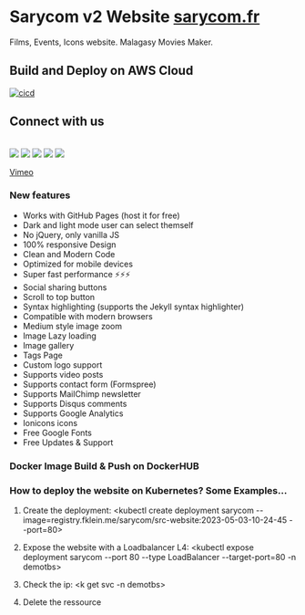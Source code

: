 # Sarycom v2 Website [sarycom.fr](https://www.sarycom.fr)
Films, Events, Icons website. Malagasy Movies Maker.

## Build and Deploy on AWS Cloud

[![cicd](https://github.com/fklein82/sarycom/actions/workflows/cicd.yml/badge.svg)](https://github.com/fklein82/sarycom/actions/workflows/cicd.yml)

## Connect with us
<br>
<a href="https://www.sarycom.fr"><img src="https://img.shields.io/badge/website-000000?style=for-the-badge&logo=About.me&logoColor=white"></a>
<a href="https://www.facebook.com/SRCFims/"><img src="https://img.shields.io/badge/Facebook-1877F2?style=for-the-badge&logo=facebook&logoColor=white"></a>
<a href="https://www.youtube.com/channel/UC0QMJYWWOAJbhZhCK1QSqbQ"><img src="https://img.shields.io/badge/YouTube-FF0000?style=for-the-badge&logo=youtube&logoColor=white"></a>
<a href="https://www.instagram.com/sary.comfilms/"><img src="https://img.shields.io/badge/Instagram-E4405F?style=for-the-badge&logo=instagram&logoColor=white"></a>
<a href="https://www.tiktok.com/@sarycom.films"><img src="https://img.shields.io/badge/TikTok-000000?style=for-the-badge&logo=tiktok&logoColor=white"></a>
<p><a href="https://tv.sarycom.fr">Vimeo</a></p>

### New features

- Works with GitHub Pages (host it for free)
- Dark and light mode user can select themself
- No jQuery, only vanilla JS
- 100% responsive Design
- Clean and Modern Code
- Optimized for mobile devices
- Super fast performance ⚡⚡⚡
- Social sharing buttons
- Scroll to top button
- Syntax highlighting (supports the Jekyll syntax highlighter)
- Compatible with modern browsers
- Medium style image zoom
- Image Lazy loading
- Image gallery
- Tags Page
- Custom logo support
- Supports video posts
- Supports contact form (Formspree)
- Supports MailChimp newsletter
- Supports Disqus comments
- Supports Google Analytics
- Ionicons icons
- Free Google Fonts
- Free Updates & Support

### Docker Image Build & Push on DockerHUB

### How to deploy the website on Kubernetes? Some Examples...

1. Create the deployment:
<kubectl create deployment sarycom --image=registry.fklein.me/sarycom/src-website:2023-05-03-10-24-45 --port=80>

2. Expose the website with a Loadbalancer L4:
<kubectl expose deployment sarycom --port 80 --type LoadBalancer --target-port=80 -n demotbs>

3. Check the ip:
<k get svc -n demotbs>

4. Delete the ressource
<k delete deployment sarycom
k delete service sarycom>